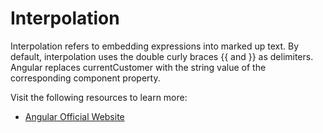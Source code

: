 # Interpolation

Interpolation refers to embedding expressions into marked up text. By default, interpolation uses the double curly braces {{ and }} as delimiters. Angular replaces currentCustomer with the string value of the corresponding component property.

Visit the following resources to learn more:

- [Angular Official Website](ttps://angular.io/guide/interpolation)
